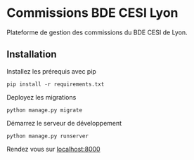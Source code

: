 # Commissions BDE CESI Lyon
Plateforme de gestion des commissions du BDE CESI de Lyon.

## Installation

Installez les prérequis avec pip

```sh-session
pip install -r requirements.txt
```

Deployez les migrations

```sh-session
python manage.py migrate
```

Démarrez le serveur de développement

```sh-session
python manage.py runserver
```

Rendez vous sur [localhost:8000](http://localhost:8000)
